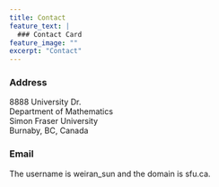 ```yaml
---
title: Contact
feature_text: |
  ### Contact Card
feature_image: ""
excerpt: "Contact"
---
```


### Address

8888 University Dr.   
Department of Mathematics  
Simon Fraser University  
Burnaby, BC, Canada

### Email

The username is weiran_sun and the domain is sfu.ca. 
